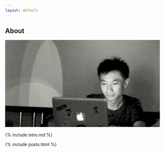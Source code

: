 ```yaml
---
layout: default
---
```


## About

<img src="/img/sean.jpg" alt="Sean Lee" width="600">

{% include intro.md %}


{% include posts.html %}
